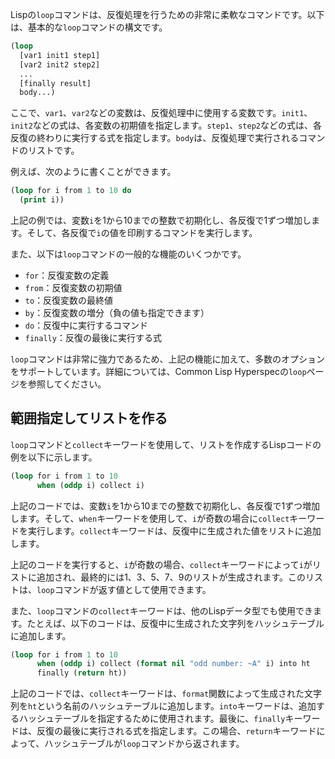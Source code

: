 

Lispの`loop`コマンドは、反復処理を行うための非常に柔軟なコマンドです。以下は、基本的な`loop`コマンドの構文です。

```lisp
(loop
  [var1 init1 step1]
  [var2 init2 step2]
  ...
  [finally result]
  body...)
```

ここで、`var1`、`var2`などの変数は、反復処理中に使用する変数です。`init1`、`init2`などの式は、各変数の初期値を指定します。`step1`、`step2`などの式は、各反復の終わりに実行する式を指定します。`body`は、反復処理で実行されるコマンドのリストです。

例えば、次のように書くことができます。

```lisp
(loop for i from 1 to 10 do
  (print i))
```

上記の例では、変数`i`を1から10までの整数で初期化し、各反復で1ずつ増加します。そして、各反復で`i`の値を印刷するコマンドを実行します。

また、以下は`loop`コマンドの一般的な機能のいくつかです。

* `for`：反復変数の定義
* `from`：反復変数の初期値
* `to`：反復変数の最終値
* `by`：反復変数の増分（負の値も指定できます）
* `do`：反復中に実行するコマンド
* `finally`：反復の最後に実行する式

`loop`コマンドは非常に強力であるため、上記の機能に加えて、多数のオプションをサポートしています。詳細については、Common Lisp Hyperspecの`loop`ページを参照してください。


## 範囲指定してリストを作る


`loop`コマンドと`collect`キーワードを使用して、リストを作成するLispコードの例を以下に示します。

```lisp
(loop for i from 1 to 10
      when (oddp i) collect i)
```

上記のコードでは、変数`i`を1から10までの整数で初期化し、各反復で1ずつ増加します。そして、`when`キーワードを使用して、`i`が奇数の場合に`collect`キーワードを実行します。`collect`キーワードは、反復中に生成された値をリストに追加します。

上記のコードを実行すると、`i`が奇数の場合、`collect`キーワードによって`i`がリストに追加され、最終的には1、3、5、7、9のリストが生成されます。このリストは、`loop`コマンドが返す値として使用できます。

また、`loop`コマンドの`collect`キーワードは、他のLispデータ型でも使用できます。たとえば、以下のコードは、反復中に生成された文字列をハッシュテーブルに追加します。

```lisp
(loop for i from 1 to 10
      when (oddp i) collect (format nil "odd number: ~A" i) into ht
      finally (return ht))
```


上記のコードでは、`collect`キーワードは、`format`関数によって生成された文字列を`ht`という名前のハッシュテーブルに追加します。`into`キーワードは、追加するハッシュテーブルを指定するために使用されます。最後に、`finally`キーワードは、反復の最後に実行される式を指定します。この場合、`return`キーワードによって、ハッシュテーブルが`loop`コマンドから返されます。


